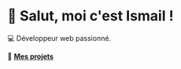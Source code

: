 # 👋 Salut, moi c'est Ismail !

💻 Développeur web passionné.

🔗 **[Mes projets](https://github.com/ismail885)**
